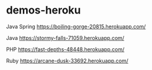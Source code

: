 # demos-heroku

Java Spring 
https://boiling-gorge-20815.herokuapp.com/

Java 
https://stormy-falls-71059.herokuapp.com/

PHP
https://fast-depths-48448.herokuapp.com/

Ruby
https://arcane-dusk-33692.herokuapp.com/
